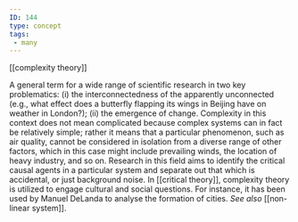 ```yaml
---
ID: 144
type: concept
tags: 
 - many
---
```


[[complexity theory]]

 A general
term for a wide range of scientific research in two key problematics:
(i) the interconnectedness of the apparently unconnected (e.g., what
effect does a butterfly flapping its wings in Beijing have on weather in
London?); (ii) the emergence of change. Complexity in this context does
not mean complicated because complex systems can in fact be relatively
simple; rather it means that a particular phenomenon, such as air
quality, cannot be considered in isolation from a diverse range of other
factors, which in this case might include prevailing winds, the location
of heavy industry, and so on. Research in this field aims to identify
the critical causal agents in a particular system and separate out that
which is accidental, or just background noise. In [[critical theory]], complexity theory is
utilized to engage cultural and social questions. For instance, it has
been used by Manuel DeLanda to analyse the formation of cities. *See also* [[non-linear system]].
